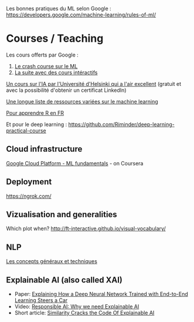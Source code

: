 
Les bonnes pratiques du ML selon Google :
https://developers.google.com/machine-learning/rules-of-ml/

# Courses / Teaching

Les cours offerts par Google :
1. [Le crash course sur le ML](https://developers.google.com/machine-learning/crash-course/)
2. [La suite avec des cours intéractifs](https://developers.google.com/machine-learning/practica/)

[Un cours sur l'IA par l'Université d'Helsinki qui a l'air excellent](https://course.elementsofai.com/) (gratuit et avec la possibilité d'obtenir un certificat LinkedIn)

[Une longue liste de ressources variées sur le machine learning](http://kourouklides.wikia.com/wiki/Machine_Learning)

[Pour apprendre R en FR](https://juba.github.io/tidyverse/index.html)


Et pour le deep learning :
https://github.com/Riminder/deep-learning-practical-course

## Cloud infrastructure
[Google Cloud Platform - ML fundamentals](https://www.coursera.org/learn/gcp-big-data-ml-fundamentals) - on Coursera

## Deployment
https://ngrok.com/

## Vizualisation and generalities
Which plot when?
http://ft-interactive.github.io/visual-vocabulary/

## NLP

[Les concepts généraux et techniques](https://www.searchtechnologies.com/blog/natural-language-processing-techniques)


## Explainable AI (also called XAI)
- Paper: [Explaining How a Deep Neural Network Trained with End-to-End Learning Steers a Car](https://arxiv.org/abs/1704.07911)
- Video: [Responsible AI: Why we need Explainable AI](https://www.youtube.com/watch?v=A668RoogabM)
- Short article: [Similarity Cracks the Code Of Explainable AI](http://simmachines.com/similarity-cracks-code-explainable-ai/)

